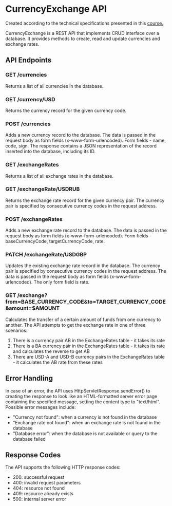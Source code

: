 # CurrencyExchange API

Created according to the technical specifications presented in this [course.](https://zhukovsd.github.io/java-backend-learning-course/Projects/CurrencyExchange/)

CurrencyExchange is a REST API that implements CRUD interface over a database. It provides methods to create, read and update currencies and exchange rates.


## API Endpoints

### GET /currencies

Returns a list of all currencies in the database.

### GET /currency/USD

Returns the currency record for the given currency code.

### POST /currencies

Adds a new currency record to the database. The data is passed in the request body as form fields (x-www-form-urlencoded). Form fields - name, code, sign. The response contains a JSON representation of the record inserted into the database, including its ID.

### GET /exchangeRates

Returns a list of all exchange rates in the database.

### GET /exchangeRate/USDRUB

Returns the exchange rate record for the given currency pair. The currency pair is specified by consecutive currency codes in the request address.

### POST /exchangeRates

Adds a new exchange rate record to the database. The data is passed in the request body as form fields (x-www-form-urlencoded). Form fields - baseCurrencyCode, targetCurrencyCode, rate.

### PATCH /exchangeRate/USDGBP

Updates the existing exchange rate record in the database. The currency pair is specified by consecutive currency codes in the request address. The data is passed in the request body as form fields (x-www-form-urlencoded). The only form field is rate.

### GET /exchange?from=BASE_CURRENCY_CODE&to=TARGET_CURRENCY_CODE&amount=$AMOUNT

Calculates the transfer of a certain amount of funds from one currency to another. The API attempts to get the exchange rate in one of three scenarios:

1. There is a currency pair AB in the ExchangeRates table - it takes its rate
2. There is a BA currency pair in the ExchangeRates table - it takes its rate and calculates the reverse to get AB
3. There are USD-A and USD-B currency pairs in the ExchangeRates table - it calculates the AB rate from these rates

## Error Handling

In case of an error, the API uses HttpServletResponse.sendError() to creating the response to look like an HTML-formatted server error page containing the specified message, setting the content type to "text/html". Possible error messages include:

- "Currency not found": when a currency is not found in the database
- "Exchange rate not found": when an exchange rate is not found in the database
- "Database error": when the database is not available or query to the database failed

## Response Codes

The API supports the following HTTP response codes:

- 200: successful request
- 400: invalid request parameters
- 404: resource not found
- 409: resource already exists
- 500: internal server error
